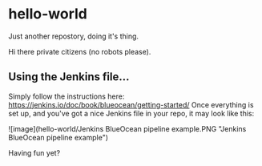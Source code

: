 # hello-world
Just another repostory, doing it's thing.

Hi there private citizens (no robots please).

## Using the Jenkins file...
 Simply follow the instructions here: https://jenkins.io/doc/book/blueocean/getting-started/
 Once everything is set up, and you've got a nice Jenkins file in your repo, it may look like this:
 
![image](hello-world/Jenkins BlueOcean pipeline example.PNG  "Jenkins BlueOcean pipeline example")

Having fun yet?
